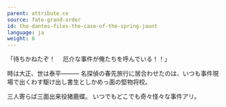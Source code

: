 ```yaml
---
parent: attribute.ce
source: fate-grand-order
id: the-dantes-files-the-case-of-the-spring-jaunt
language: ja
weight: 0
---
```


「待ちかねたぞ！
　厄介な事件が俺たちを呼んでいる！！」

時は大正、世は泰平―――
名探偵の春先旅行に居合わせたのは、いつも事件現場で出くわす駆け出し書生としかめっ面の堅物将校。

三人寄らば三面出来役猪鹿蝶。
いつでもどこでも奇々怪々な事件アリ。
